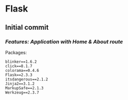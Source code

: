 # Flask


## Initial commit
### *Features: Application with Home & About route*
Packages:
```
blinker==1.6.2
click==8.1.7
colorama==0.4.6
Flask==2.3.3
itsdangerous==2.1.2
Jinja2==3.1.2
MarkupSafe==2.1.3
Werkzeug==2.3.7
```
